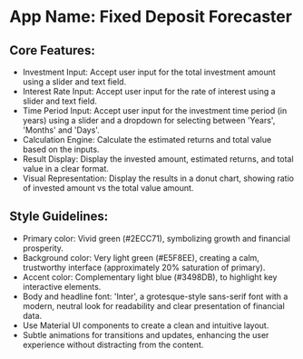 # **App Name**: Fixed Deposit Forecaster

## Core Features:

- Investment Input: Accept user input for the total investment amount using a slider and text field.
- Interest Rate Input: Accept user input for the rate of interest using a slider and text field.
- Time Period Input: Accept user input for the investment time period (in years) using a slider and a dropdown for selecting between 'Years', 'Months' and 'Days'.
- Calculation Engine: Calculate the estimated returns and total value based on the inputs.
- Result Display: Display the invested amount, estimated returns, and total value in a clear format.
- Visual Representation: Display the results in a donut chart, showing ratio of invested amount vs the total value amount.

## Style Guidelines:

- Primary color: Vivid green (#2ECC71), symbolizing growth and financial prosperity.
- Background color: Very light green (#E5F8EE), creating a calm, trustworthy interface (approximately 20% saturation of primary).
- Accent color: Complementary light blue (#3498DB), to highlight key interactive elements.
- Body and headline font: 'Inter', a grotesque-style sans-serif font with a modern, neutral look for readability and clear presentation of financial data.
- Use Material UI components to create a clean and intuitive layout.
- Subtle animations for transitions and updates, enhancing the user experience without distracting from the content.